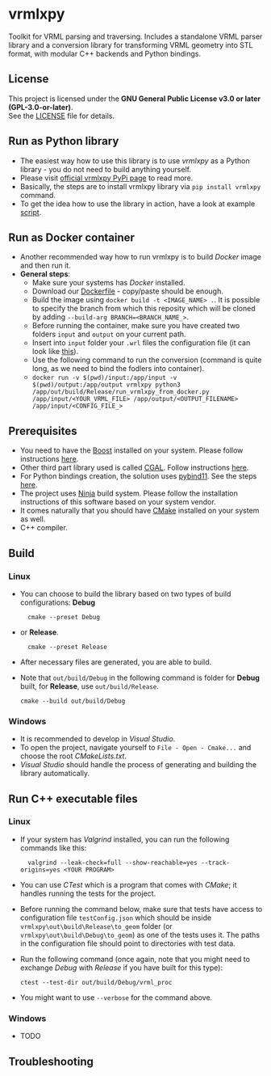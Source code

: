 # vrmlxpy
Toolkit for VRML parsing and traversing.
Includes a standalone VRML parser library and a conversion library for transforming VRML geometry into STL format, with modular C++ backends and Python bindings.

## License
This project is licensed under the **GNU General Public License v3.0 or later (GPL-3.0-or-later)**.  
See the [LICENSE](LICENSE) file for details.

## Run  as Python library
- The easiest way how to use this library is to use *vrmlxpy* as a Python library - you do not need to build anything yourself.
- Please visit [official vrmlxpy PyPi page](https://pypi.org/project/vrmlxpy/) to read more.
- Basically, the steps are to install vrmlxpy library via ```pip install vrmlxpy``` command.
- To get the idea how to use the library in action, have a look at example [script](scripts/run_vrmlxpy_lib.py).

## Run as Docker container
- Another recommended way how to run vrmlxpy is to build *Docker* image and then run it.
- **General steps**:
	- Make sure your systems has *Docker* installed.
	- Download our [Dockerfile](Dockerfile) - copy/paste should be enough.
	- Build the image using ```docker build -t <IMAGE_NAME> .```.
	  It is possible to specify the branch from which this reposity which will be cloned by adding ```--build-arg BRANCH=<BRANCH_NAME_>```.
	- Before running the container, make sure you have created two folders ```input``` and ```output``` on your current path.
	- Insert into ```input``` folder your ```.wrl``` files the configuration file (it can look like [this](vrmlxpyConfig.json.example)).
	- Use the following command to run the conversion (command is quite long, as we need to bind the fodlers into container).
	- ```docker run -v $(pwd)/input:/app/input -v $(pwd)/output:/app/output vrmlxpy python3 /app/out/build/Release/run_vrmlxpy_from_docker.py /app/input/<YOUR_VRML_FILE> /app/output/<OUTPUT_FILENAME> /app/input/<CONFIG_FILE_>```

## Prerequisites
- You need to have the [Boost](https://www.boost.org/) installed on your system. Please follow instructions [here](doc/boost_installation.md).
- Other third part library used is called [CGAL](https://www.cgal.org/). Follow instructions [here](doc/cgal_installation.md).
- For Python bindings creation, the solution uses [pybind11](https://github.com/pybind/pybind11). See the steps [here](doc/pybind11_installation.md).
- The project uses [Ninja](https://ninja-build.org/) build system. Please follow the installation instructions of this software based on your system vendor.
- It comes naturally that you should have [CMake](https://cmake.org/) installed on your system as well.
- C++ compiler.

## Build
### Linux
- You can choose to build the library based on two types of build configurations: **Debug**

  ```
	cmake --preset Debug
  ```
- or **Release**.
  ```
	cmake --preset Release
  ```
- After necessary files are generated, you are able to build.
- Note that ```out/build/Debug``` in the following command is folder for **Debug** built, for **Release**, use ```out/build/Release```.
	```
	cmake --build out/build/Debug
	```

### Windows
- It is recommended to develop in *Visual Studio*.
- To open the project, navigate yourself to ```File - Open - Cmake...``` and choose the root *CMakeLists.txt*.
- *Visual Studio* should handle the process of generating and building the library automatically.

## Run C++ executable files
### Linux
- If your system has *Valgrind* installed, you can run the following commands like this:

  ```
	valgrind --leak-check=full --show-reachable=yes --track-origins=yes <YOUR PROGRAM>
  ```
- You can use *CTest* which is a program that comes with *CMake*; it handles running the tests for the project.
- Before running the command below, make sure that tests have access to configuration file ```testConfig.json``` which should
  be inside ```vrmlxpy\out\build\Release\to_geom``` folder (or ```vrmlxpy\out\build\Debug\to_geom```) as one of the tests uses it.
  The paths in the configuration file should point to directories with test data.
- Run the following command (once again, note that you might need to exchange *Debug* with *Release* if you have built for this type):

	```
	ctest --test-dir out/build/Debug/vrml_proc
	```
- You might want to use ```--verbose``` for the command above.

### Windows
- TODO

## Troubleshooting